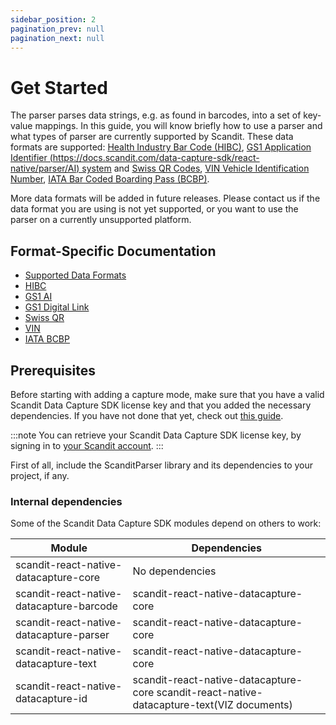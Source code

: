 ```yaml
---
sidebar_position: 2
pagination_prev: null
pagination_next: null
---
```


# Get Started

The parser parses data strings, e.g. as found in barcodes, into a set of key-value mappings. In this guide, you will know briefly how to use a parser and what types of parser are currently supported by Scandit. These data formats are supported: [Health Industry Bar Code (HIBC)](https://docs.scandit.com/data-capture-sdk/react-native/parser/hibc.html), [GS1 Application Identifier (https://docs.scandit.com/data-capture-sdk/react-native/parser/AI) system](https://docs.scandit.com/data-capture-sdk/react-native/parser/gs1ai.html) and [Swiss QR Codes](https://docs.scandit.com/data-capture-sdk/react-native/parser/swissqr.html), [VIN Vehicle Identification Number](https://docs.scandit.com/data-capture-sdk/react-native/parser/vin.html), [IATA Bar Coded Boarding Pass (BCBP)](https://docs.scandit.com/data-capture-sdk/react-native/parser/iata-bcbp.html).

More data formats will be added in future releases. Please contact us if the data format you are using is not yet supported, or you want to use the parser on a currently unsupported platform.

## Format-Specific Documentation

- [Supported Data Formats](https://docs.scandit.com/data-capture-sdk/react-native/parser/formats.html)
- [HIBC](https://docs.scandit.com/data-capture-sdk/react-native/parser/hibc.html)
- [GS1 AI](https://docs.scandit.com/data-capture-sdk/react-native/parser/gs1ai.html)
- [GS1 Digital Link](https://docs.scandit.com/data-capture-sdk/react-native/parser/gs1-digital-link.html)
- [Swiss QR](https://docs.scandit.com/data-capture-sdk/react-native/parser/swissqr.html)
- [VIN](https://docs.scandit.com/data-capture-sdk/react-native/parser/vin.html)
- [IATA BCBP](https://docs.scandit.com/data-capture-sdk/react-native/parser/iata-bcbp.html)

## Prerequisites

Before starting with adding a capture mode, make sure that you have a valid Scandit Data Capture SDK license key and that you added the necessary dependencies. If you have not done that yet, check out [this guide](../add-sdk.md).

:::note
You can retrieve your Scandit Data Capture SDK license key, by signing in to [your Scandit account](https://ssl.scandit.com/dashboard/sign-in).
:::

First of all, include the ScanditParser library and its dependencies to your project, if any.

### Internal dependencies

Some of the Scandit Data Capture SDK modules depend on others to work:

| Module                                   | Dependencies                                                                               |
| ---------------------------------------- | ------------------------------------------------------------------------------------------ |
| scandit-react-native-datacapture-core    | No dependencies                                                                            |
| scandit-react-native-datacapture-barcode | scandit-react-native-datacapture-core                                                      |
| scandit-react-native-datacapture-parser  | scandit-react-native-datacapture-core                                                      |
| scandit-react-native-datacapture-text    | scandit-react-native-datacapture-core                                                      |
| scandit-react-native-datacapture-id      | scandit-react-native-datacapture-core scandit-react-native-datacapture-text(VIZ documents) |
